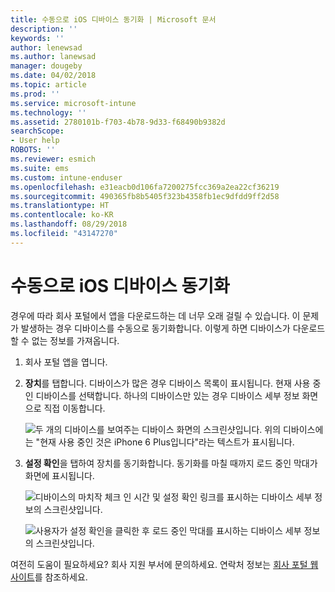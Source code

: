 ```yaml
---
title: 수동으로 iOS 디바이스 동기화 | Microsoft 문서
description: ''
keywords: ''
author: lenewsad
ms.author: lanewsad
manager: dougeby
ms.date: 04/02/2018
ms.topic: article
ms.prod: ''
ms.service: microsoft-intune
ms.technology: ''
ms.assetid: 2780101b-f703-4b78-9d33-f68490b9382d
searchScope:
- User help
ROBOTS: ''
ms.reviewer: esmich
ms.suite: ems
ms.custom: intune-enduser
ms.openlocfilehash: e31eacb0d106fa7200275fcc369a2ea22cf36219
ms.sourcegitcommit: 490365fb8b5405f323b4358fb1ec9dfdd9ff2d58
ms.translationtype: HT
ms.contentlocale: ko-KR
ms.lasthandoff: 08/29/2018
ms.locfileid: "43147270"
---
```

# <a name="sync-your-ios-device-manually"></a>수동으로 iOS 디바이스 동기화

경우에 따라 회사 포털에서 앱을 다운로드하는 데 너무 오래 걸릴 수 있습니다. 이 문제가 발생하는 경우 디바이스를 수동으로 동기화합니다. 이렇게 하면 디바이스가 다운로드할 수 없는 정보를 가져옵니다.

1. 회사 포털 앱을 엽니다.

2. **장치**를 탭합니다. 디바이스가 많은 경우 디바이스 목록이 표시됩니다. 현재 사용 중인 디바이스를 선택합니다. 하나의 디바이스만 있는 경우 디바이스 세부 정보 화면으로 직접 이동합니다.

    ![두 개의 디바이스를 보여주는 디바이스 화면의 스크린샷입니다. 위의 디바이스에는 "현재 사용 중인 것은 iPhone 6 Plus입니다"라는 텍스트가 표시됩니다.](/intune-user-help/media/ios_sync_1_CP_after_1804.png)

3. **설정 확인**을 탭하여 장치를 동기화합니다. 동기화를 마칠 때까지 로드 중인 막대가 화면에 표시됩니다.

    ![디바이스의 마치작 체크 인 시간 및 설정 확인 링크를 표시하는 디바이스 세부 정보의 스크린샷입니다.](/intune-user-help/media/ios_sync_2_CP_after_1804.png)  

   ![사용자가 설정 확인을 클릭한 후 로드 중인 막대를 표시하는 디바이스 세부 정보의 스크린샷입니다.](/intune-user-help/media/ios_sync_3_CP-after_1804.png)

여전히 도움이 필요하세요? 회사 지원 부서에 문의하세요. 연락처 정보는 [회사 포털 웹 사이트](https://go.microsoft.com/fwlink/?linkid=2010980)를 참조하세요.

